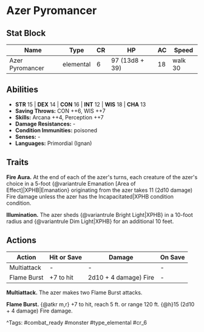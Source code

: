 # Azer Pyromancer

## Stat Block

| Name | Type | CR | HP | AC | Speed |
|------|------|----|----|----|-------|
| Azer Pyromancer | elemental | 6 | 97 (13d8 + 39) | 18 | walk 30 |

## Abilities

- **STR** 15 | **DEX** 14 | **CON** 16 | **INT** 12 | **WIS** 18 | **CHA** 13
- **Saving Throws:** CON ++6, WIS ++7  
- **Skills:** Arcana ++4, Perception ++7  
- **Damage Resistances:** -  
- **Condition Immunities:** poisoned  
- **Senses:** -  
- **Languages:** Primordial (Ignan)

## Traits

**Fire Aura.** At the end of each of the azer's turns, each creature of the azer's choice in a 5-foot {@variantrule Emanation [Area of Effect]|XPHB|Emanation} originating from the azer takes 11 (2d10 damage) Fire damage unless the azer has the Incapacitated|XPHB condition condition.

**Illumination.** The azer sheds {@variantrule Bright Light|XPHB} in a 10-foot radius and {@variantrule Dim Light|XPHB} for an additional 10 feet.


## Actions

| Action | Hit or Save | Damage | On Save |
|--------|--------------|--------|----------|
| Multiattack | - | - | - |
| Flame Burst | +7 to hit | 2d10 + 4 damage) Fire | - |

**Multiattack.** The azer makes two Flame Burst attacks.

**Flame Burst.** {@atkr m,r} +7 to hit, reach 5 ft. or range 120 ft. {@h}15 (2d10 + 4 damage) Fire damage.


^Tags: #combat_ready #monster #type_elemental #cr_6